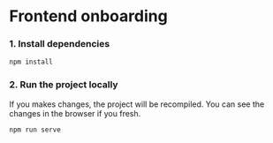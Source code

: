 # Frontend onboarding

### 1. Install dependencies

```bash
npm install
```

### 2. Run the project locally

If you makes changes, the project will be recompiled. You can see the changes in the browser if you fresh.

```bash
npm run serve
```
